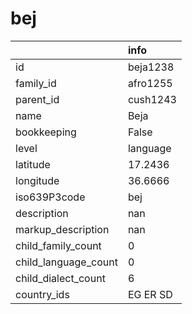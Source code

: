 # bej
|                      | info     |
|:---------------------|:---------|
| id                   | beja1238 |
| family_id            | afro1255 |
| parent_id            | cush1243 |
| name                 | Beja     |
| bookkeeping          | False    |
| level                | language |
| latitude             | 17.2436  |
| longitude            | 36.6666  |
| iso639P3code         | bej      |
| description          | nan      |
| markup_description   | nan      |
| child_family_count   | 0        |
| child_language_count | 0        |
| child_dialect_count  | 6        |
| country_ids          | EG ER SD |